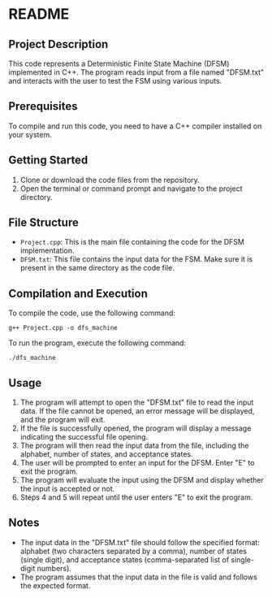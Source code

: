# README

## Project Description
This code represents a Deterministic Finite State Machine (DFSM) implemented in C++. The program reads input from a file named "DFSM.txt" and interacts with the user to test the FSM using various inputs.

## Prerequisites
To compile and run this code, you need to have a C++ compiler installed on your system.

## Getting Started
1. Clone or download the code files from the repository.
2. Open the terminal or command prompt and navigate to the project directory.

## File Structure
- `Project.cpp`: This is the main file containing the code for the DFSM implementation.
- `DFSM.txt`: This file contains the input data for the FSM. Make sure it is present in the same directory as the code file.

## Compilation and Execution
To compile the code, use the following command:

```
g++ Project.cpp -o dfs_machine
```

To run the program, execute the following command:

```
./dfs_machine
```

## Usage
1. The program will attempt to open the "DFSM.txt" file to read the input data. If the file cannot be opened, an error message will be displayed, and the program will exit.
2. If the file is successfully opened, the program will display a message indicating the successful file opening.
3. The program will then read the input data from the file, including the alphabet, number of states, and acceptance states.
4. The user will be prompted to enter an input for the DFSM. Enter "E" to exit the program.
5. The program will evaluate the input using the DFSM and display whether the input is accepted or not.
6. Steps 4 and 5 will repeat until the user enters "E" to exit the program.

## Notes
- The input data in the "DFSM.txt" file should follow the specified format: alphabet (two characters separated by a comma), number of states (single digit), and acceptance states (comma-separated list of single-digit numbers).
- The program assumes that the input data in the file is valid and follows the expected format.
